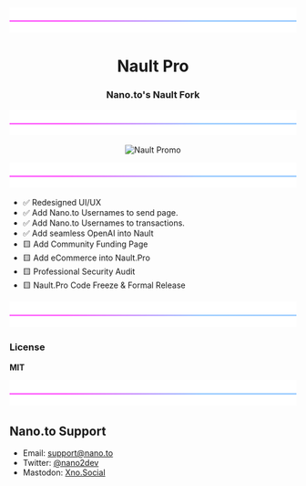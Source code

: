 ![line](https://github.com/fwd/n2/raw/master/.github/line.png)

<h1 align="center">Nault Pro</h1>

<h3 align="center">Nano.to's Nault Fork</h3>

![line](https://github.com/fwd/n2/raw/master/.github/line.png)

<p align="center">
  <img src="https://github.com/fwd/nault/raw/master/.github/screen.png" alt="Nault Promo" />
</p>

![line](https://github.com/fwd/n2/raw/master/.github/line.png)

- ✅ Redesigned UI/UX
- ✅ Add Nano.to Usernames to send page.
- ✅ Add Nano.to Usernames to transactions.
- ✅ Add seamless OpenAI into Nault
- 🟨 Add Community Funding Page
- 🟨 Add eCommerce into Nault.Pro
- 🟨 Professional Security Audit
- 🟨 Nault.Pro Code Freeze & Formal Release

![line](https://github.com/fwd/n2/raw/master/.github/line.png)

### License 

**MIT**

![line](https://github.com/fwd/n2/raw/master/.github/line.png)

## Nano.to Support

- Email: support@nano.to
- Twitter: [@nano2dev](https://twitter.com/nano2dev)
- Mastodon: [Xno.Social](https://xno.social/@nano2dev) 
